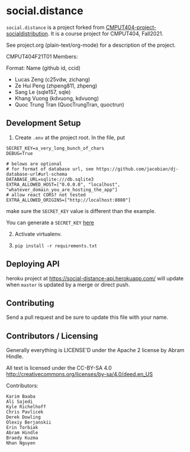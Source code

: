 # social.distance

`social.distance` is a project forked from [CMPUT404-project-socialdistribution](https://github.com/abramhindle/CMPUT404-project-socialdistribution). It is a course project for CMPUT404, Fall2021.

See project.org (plain-text/org-mode) for a description of the project.

CMPUT404F21T01 Members:

Format: Name (github id, ccid)
- Lucas Zeng (c25vdw, zichang)
- Ze Hui Peng (zhpeng811, zhpeng)
- Sang Le (sqle157, sqle)
- Khang Vuong (kdvuong, kdvuong)
- Quoc Trung Tran (QuocTrungTran, quoctrun)

## Development Setup

1. Create `.env` at the project root. In the file, put
```
SECRET_KEY=a_very_long_bunch_of_chars
DEBUG=True

# belows are optional
# for format of database url, see https://github.com/jacobian/dj-database-url#url-schema
DATABASE_URL=sqlite:///db.sqlite3
EXTRA_ALLOWED_HOST=["0.0.0.0", "localhost", "whatever_domain_you_are_hosting_the_app"]
# allow react CORS? not tested
EXTRA_ALLOWED_ORIGINS=["http://localhost:8080"]
```
make sure the `SECRET_KEY` value is different than the example.

You can generate a `SECRET_KEY` [here](https://djecrety.ir/)

2. Activate virtualenv.

3. `pip install -r requirements.txt`

## Deploying API

heroku project at https://social-distance-api.herokuapp.com/ will update when `master` is updated by a merge or direct push.

## Contributing

Send a pull request and be sure to update this file with your name.

## Contributors / Licensing

Generally everything is LICENSE'D under the Apache 2 license by Abram Hindle.

All text is licensed under the CC-BY-SA 4.0 http://creativecommons.org/licenses/by-sa/4.0/deed.en_US

Contributors:

    Karim Baaba
    Ali Sajedi
    Kyle Richelhoff
    Chris Pavlicek
    Derek Dowling
    Olexiy Berjanskii
    Erin Torbiak
    Abram Hindle
    Braedy Kuzma
    Nhan Nguyen 
